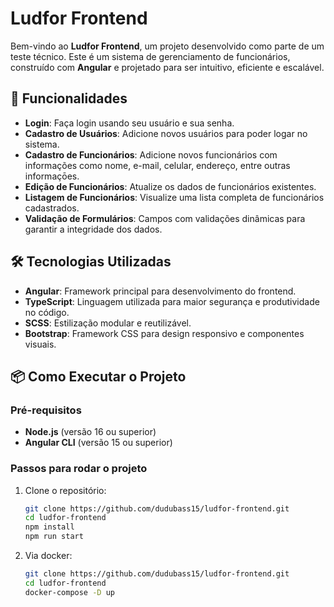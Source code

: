 # Ludfor Frontend

Bem-vindo ao **Ludfor Frontend**, um projeto desenvolvido como parte de um teste técnico. Este é um sistema de gerenciamento de funcionários, construído com **Angular** e projetado para ser intuitivo, eficiente e escalável.

## 🚀 Funcionalidades

-   **Login**: Faça login usando seu usuário e sua senha.
-   **Cadastro de Usuários**: Adicione novos usuários para poder logar no sistema.
-   **Cadastro de Funcionários**: Adicione novos funcionários com informações como nome, e-mail, celular, endereço, entre outras informaçōes.
-   **Edição de Funcionários**: Atualize os dados de funcionários existentes.
-   **Listagem de Funcionários**: Visualize uma lista completa de funcionários cadastrados.
-   **Validação de Formulários**: Campos com validações dinâmicas para garantir a integridade dos dados.

## 🛠️ Tecnologias Utilizadas

-   **Angular**: Framework principal para desenvolvimento do frontend.
-   **TypeScript**: Linguagem utilizada para maior segurança e produtividade no código.
-   **SCSS**: Estilização modular e reutilizável.
-   **Bootstrap**: Framework CSS para design responsivo e componentes visuais.

## 📦 Como Executar o Projeto

### Pré-requisitos

-   **Node.js** (versão 16 ou superior)
-   **Angular CLI** (versão 15 ou superior)

### Passos para rodar o projeto

1. Clone o repositório:
    ```bash
    git clone https://github.com/dudubass15/ludfor-frontend.git
    cd ludfor-frontend
    npm install
    npm run start
    ```

2. Via docker:
    ```bash
    git clone https://github.com/dudubass15/ludfor-frontend.git
    cd ludfor-frontend
    docker-compose -D up
    ```
